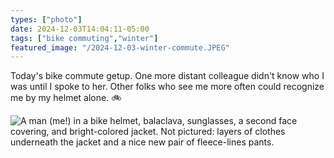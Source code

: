 ```yaml
---
types: ["photo"]
date: 2024-12-03T14:04:11-05:00
tags: ["bike commuting","winter"]
featured_image: "/2024-12-03-winter-commute.JPEG"
---
```

Today's bike commute getup. One more distant colleague didn't know who I was until I spoke to her. Other folks who see me more often could recognize me by my helmet alone. 🚲

![A man (me!) in a bike helmet, balaclava, sunglasses, a second face covering, and bright-colored jacket. Not pictured: layers of clothes underneath the jacket and a nice new pair of fleece-lines pants.](/2024-12-03-winter-commute.JPEG)
